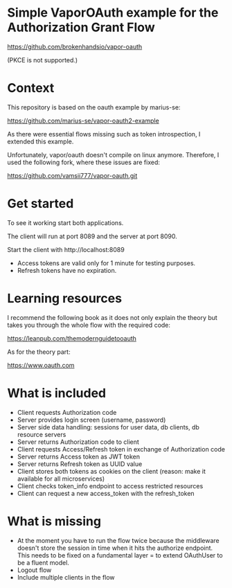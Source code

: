 # Simple VaporOAuth example for the Authorization Grant Flow

https://github.com/brokenhandsio/vapor-oauth

(PKCE is not supported.)

# Context

This repository is based on the oauth example by marius-se:

https://github.com/marius-se/vapor-oauth2-example

As there were essential flows missing such as token introspection, I extended this
example. 

Unfortunately, vapor/oauth doesn't compile on linux anymore. Therefore, I used the following fork, where these issues are fixed:

https://github.com/vamsii777/vapor-oauth.git

# Get started

To see it working start both applications.

The client will run at port 8089 and the server at port 8090.

Start the client with http://localhost:8089

* Access tokens are valid only for 1 minute for testing purposes.
* Refresh tokens have no expiration.

# Learning resources

I recommend the following book as it does not only explain the theory but takes you through the whole flow with the required code:

https://leanpub.com/themodernguidetooauth 

As for the theory part:

https://www.oauth.com


# What is included

* Client requests Authorization code
* Server provides login screen (username, password)
* Server side data handling: sessions for user data, db clients, db resource servers
* Server returns Authorization code to client
* Client requests Access/Refresh token in exchange of Authorization code
* Server returns Access token as JWT token
* Server returns Refresh token as UUID value
* Client stores both tokens as cookies on the client (reason: make it available for all microservices)
* Client checks token_info endpoint to access restricted resources
* Client can request a new access_token with the refresh_token


# What is missing

* At the moment you have to run the flow twice because the middleware doesn't store the session in time when it hits the authorize endpoint. This needs to be fixed on a fundamental layer = to extend OAuthUser to be a fluent model.
* Logout flow
* Include multiple clients in the flow

